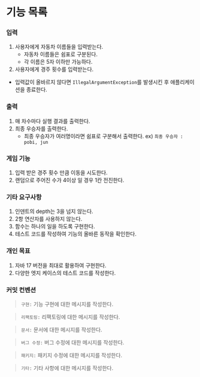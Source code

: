 # 기능 목록

### 입력

1. 사용자에게 자동차 이름들을 입력받는다.
    - 자동차 이름들은 쉼표로 구분된다.
    - 각 이름은 5자 이하만 가능하다.
2. 사용자에게 경주 횟수를 입력받는다.

- 입력값이 올바르지 않다면 `IllegalArgumentException`를 발생시킨 후 애플리케이션을 종료한다.

### 출력

1. 매 차수마다 실행 결과를 출력한다.
2. 최종 우승자를 출력한다.
    - 최종 우승자가 여러명이라면 쉼표로 구분해서 출력한다. ex) `최종 우승자 : pobi, jun`

### 게임 기능

1. 입력 받은 경주 횟수 만큼 이동을 시도한다.
2. 랜덤으로 주어진 수가 4이상 일 경우 1칸 전진한다.

### 기타 요구사항

1. 인덴트의 depth는 3을 넘지 않는다.
2. 2항 연산자를 사용하지 않는다.
3. 함수는 하나의 일을 하도록 구현한다.
4. 테스트 코드를 작성하여 기능의 올바른 동작을 확인한다.

### 개인 목표

1. 자바 17 버전을 최대로 활용하여 구현한다.
2. 다양한 엣지 케이스의 테스트 코드를 작성한다.

### 커밋 컨벤션

> `구현:` 기능 구현에 대한 메시지를 작성한다.

> `리팩토링:` 리팩토링에 대한 메시지를 작성한다.

> `문서:` 문서에 대한 메시지를 작성한다.

> `버그 수정:` 버그 수정에 대한 메시지를 작성한다.

> `패키지:` 패키지 수정에 대한 메시지를 작성한다.

> `기타:` 기타 사항에 대한 메시지를 작성한다.

